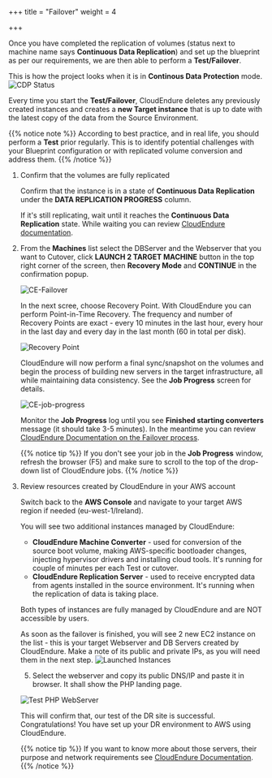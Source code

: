 +++
title = "Failover"
weight = 4

+++

Once you have completed the replication of volumes (status next to machine name says **Continuous Data Replication**) and set up the blueprint as per our requirements, we are then able to perform a **Test/Failover**.

This is how the project looks when it is in **Continous Data Protection** mode. 
![CDP Status](/lab1/instances_cdp_status.PNG?classes=shadow,border)

Every time you start the **Test/Failover**, CloudEndure  deletes any previously created instances and creates a **new Target instance** that is up to date with the latest copy of the data from the Source Environment.

{{% notice note %}}
According to best practice, and in real life, you should perform a **Test**  prior regularly. This is to identify potential challenges with your Blueprint configuration or with replicated volume conversion and address them.
{{% /notice %}}

1. Confirm that the volumes are fully replicated
   
    Confirm that the instance is in a state of **Continuous Data Replication** under the **DATA REPLICATION PROGRESS** column.

    If it's still replicating, wait until it reaches the **Continuous Data Replication** state. While waiting you can review <a href="https://docs.cloudendure.com/" target="_blank">CloudEndure documentation</a>.

2. From the **Machines** list select the DBServer and the Webserver that you want to Cutover, click **LAUNCH 2 TARGET MACHINE** button in the top right corner of the screen, then **Recovery Mode** and **CONTINUE** in the confirmation popup.

    ![CE-Failover](/lab1/recovery_mode_launch.png?classes=shadow,border)


    In the next scree, choose Recovery Point. With CloudEndure you can perform Point-in-Time Recovery. The frequency and number of Recovery Points are exact - every 10 minutes in the last hour, every hour in the last day and every day in the last month (60 in total per disk).

    ![Recovery Point](/lab1/choose_recovery_point.png?classes=shadow,border&height=350px)

    CloudEndure will now perform a final sync/snapshot on the volumes and begin the process of building new servers in the target infrastructure, all while maintaining data consistency. See the **Job Progress** screen for details.



    ![CE-job-progress](/lab1/job_progress.PNG?classes=shadow,border)

    Monitor the **Job Progress** log until you see **Finished starting converters** message (it should take 3-5 minutes). In the meantime you can review <a href="https://docs.cloudendure.com/#Configuring_and_Running_Disaster_Recovery/Performing_a_Disaster_Recovery_Failover/Performing_a_Disaster_Recovery_Failover.htm#Performing_a_Disaster_Recovery_Failover_and_Failback%3FTocPath%3DNavigation%7CConfiguring%2520and%2520Running%2520Disaster%2520Recovery%7CPerforming%2520a%2520Disaster%2520Recovery%2520Failover%2520and%2520Failback%7C_____0" target="_blank">CloudEndure Documentation  on the Failover process</a>.

    {{% notice tip %}}
If you don't see your job in the **Job Progress** window, refresh the browser (F5) and make sure to scroll to the top of the drop-down list of CloudEndure jobs.
{{% /notice %}}

1. Review resources created by CloudEndure in your AWS account
   
    Switch back to the **AWS Console** and navigate to your target AWS region if needed (eu-west-1/Ireland).
   
    You will see two additional instances managed by CloudEndure:
    - **CloudEndure Machine Converter** - used for conversion of the source boot volume, making AWS-specific bootloader changes, injecting hypervisor drivers and installing cloud tools. It's running for couple of minutes per each Test or cutover.
    - **CloudEndure Replication Server** - used to receive encrypted data from agents installed in the source environment. It's running when the replication of data is taking place.

    Both types of instances are fully managed by CloudEndure and are NOT accessible by users.

    As soon as the failover is finished, you will see 2 new EC2 instance on the list - this is your target Webserver and DB Servers created by CloudEndure. Make a note of its public and private IPs, as you will need them in the next step.
    ![Launched Instances](/lab1/launched_instances.png?classes=shadow,border)

    5. Select the webserver and copy its public DNS/IP and paste it in browser. It shall show the PHP landing page.

    ![Test PHP WebServer](/lab1/test_dr_site.png?classes=shadow,border&height=350px)

    This will confirm that, our test of the DR site is successful. Congratulations! You have set up your DR environment to AWS using CloudEndure.

    {{% notice tip %}}
If you want to know more about those servers, their purpose and network requirements see <a href="https://docs.cloudendure.com/#Preparing_Your_Environments/Network_Requirements/Network_Requirements.htm" target="_blank">CloudEndure Documentation</a>.
{{% /notice %}}
